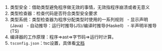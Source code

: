 
1. 类型安全：借助类型避免程序做无效的事情，无效指程序崩溃或者无意义
2. 类型检查器：检查代码是否符合类型安全要求
3. 类型系统：类型检查器为程序分配类型时使用的一系列规则
  - 显示声明(Java)
  - 自动推导：运行时推导(JS)/编译时推导(Haskell)
  - 半声明半推导(TS)
4. 编译器的工作原理：程序=>ast=>字节码=>运行时计算。
5. `tsconfig.json`：tsc设置，具体看[文档](https://www.typescriptlang.org/docs/handbook/tsconfig-json.html)
